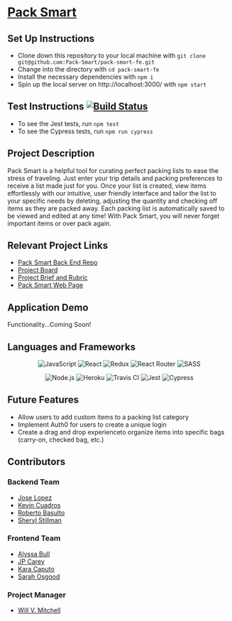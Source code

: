 # [Pack Smart](https://packsmart.herokuapp.com/)

## Set Up Instructions

* Clone down this repository to your local machine with `git clone git@github.com:Pack-Smart/pack-smart-fe.git`
* Change into the directory with `cd pack-smart-fe`
* Install the necessary dependencies with `npm i`
* Spin up the local server on http://localhost:3000/ with `npm start`

## Test Instructions [![Build Status](https://www.travis-ci.com/Pack-Smart/pack-smart-fe.svg?branch=main)](https://www.travis-ci.com/Pack-Smart/pack-smart-fe)

* To see the Jest tests, run `npm test`
* To see the Cypress tests, run `npm run cypress`

## Project Description

Pack Smart is a helpful tool for curating perfect packing lists to ease the stress of traveling. Just enter your trip details and packing preferences to receive a list made just for you. Once your list is created, view items effortlessly with our intuitive, user friendly interface and tailor the list to your specific needs by deleting, adjusting the quantity and checking off items as they are packed away. Each packing list is automatically saved to be viewed and edited at any time! With Pack Smart, you will never forget important items or over pack again.

## Relevant Project Links

- [Pack Smart Back End Repo](https://github.com/Pack-Smart/pack-smart-be)
- [Project Board](https://github.com/orgs/Pack-Smart/projects/1)
- [Project Brief and Rubric](https://mod4.turing.io/projects/capstone.html)
- [Pack Smart Web Page](https://packsmart.herokuapp.com/)

## Application Demo

Functionality...Coming Soon!

## Languages and Frameworks

<p align="center">
 <img alt="JavaScript" src="https://img.shields.io/badge/JavaScript-F7DF1E?style=for-the-badge&logo=javascript&logoColor=black" />
 <img alt="React" src="https://img.shields.io/badge/React-20232A?style=for-the-badge&logo=react&logoColor=61DAFB" />
 <img alt="Redux" src="https://img.shields.io/badge/redux%20-%23593d88.svg?&style=for-the-badge&logo=redux&logoColor=white" />
 <img alt="React Router" src="https://img.shields.io/badge/React_Router-CA4245?style=for-the-badge&logo=react-router&logoColor=white" />
 <img alt="SASS" src="https://img.shields.io/badge/Sass-CC6699?style=for-the-badge&logo=sass&logoColor=white" />
</p>
<p align="center">
 <img alt="Node.js" src="https://img.shields.io/badge/Node.js-43853D?style=for-the-badge&logo=node.js&logoColor=white" />
 <img alt="Heroku" src="https://img.shields.io/badge/Heroku-430098?style=for-the-badge&logo=heroku&logoColor=white" />
 <img alt="Travis CI" src="https://img.shields.io/badge/Travis CI-3EAAAF?style=for-the-badge&logo=travis-ci&logoColor=white" />
 <img alt="Jest" src="https://img.shields.io/badge/jest%20-%23231123.svg?&style=for-the-badge&logo=jest&logoColor=%23E34F26" />
 <img alt="Cypress" src="https://img.shields.io/badge/cypress-17202C?style=for-the-badge&logo=cypress&logoColor=white" />
</p>

## Future Features

* Allow users to add custom items to a packing list category
* Implement Auth0 for users to create a unique login
* Create a drag and drop experienceto organize items into specific bags (carry-on, checked bag, etc.)

## Contributors

### Backend Team
* [Jose Lopez](https://github.com/JoseLopez235)
* [Kevin Cuadros](https://github.com/kevxo)
* [Roberto Basulto](https://github.com/Eternal-Flame085)
* [Sheryl Stillman](https://github.com/stillsheryl)

### Frontend Team
* [Alyssa Bull](https://github.com/alyssabull)
* [JP Carey](https://github.com/jaypeasee)
* [Kara Caputo](https://github.com/kncaputo)
* [Sarah Osgood](https://github.com/saraho1123)

### Project Manager
* [Will V. Mitchell](https://github.com/wvmitchell)
